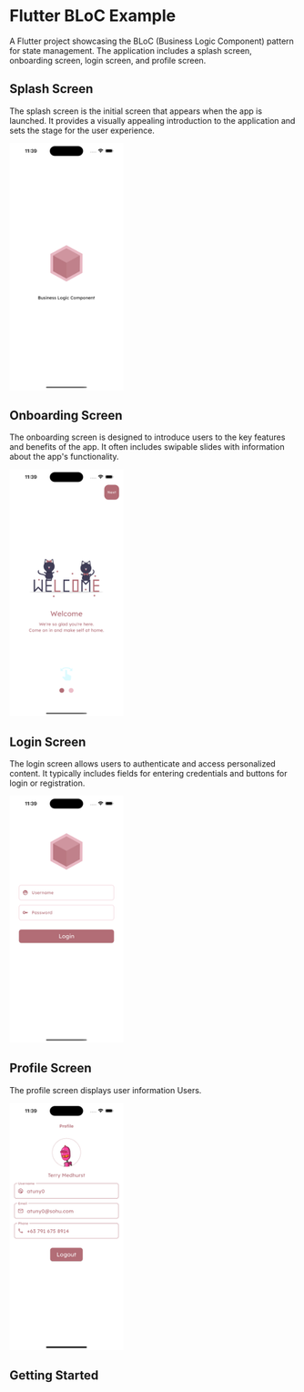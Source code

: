 # Flutter BLoC Example

A Flutter project showcasing the BLoC (Business Logic Component) pattern for state management. The application includes a splash screen, onboarding screen, login screen, and profile screen.

## Splash Screen

The splash screen is the initial screen that appears when the app is launched. It provides a visually appealing introduction to the application and sets the stage for the user experience.

<img src="assets/screenshots/splash.png" alt="Splash Screen" width="200"/>

## Onboarding Screen

The onboarding screen is designed to introduce users to the key features and benefits of the app. It often includes swipable slides with information about the app's functionality.

<img src="assets/screenshots/onboard.png" alt="Onboarding Screen" width="200"/>


## Login Screen

The login screen allows users to authenticate and access personalized content. It typically includes fields for entering credentials and buttons for login or registration.

<img src="assets/screenshots/login.png" alt="Login Screen" width="200"/>

## Profile Screen

The profile screen displays user information Users.

<img src="assets/screenshots/profile.png" alt="Profile Screen" width="200"/>

## Getting Started